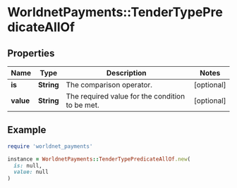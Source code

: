 # WorldnetPayments::TenderTypePredicateAllOf

## Properties

| Name | Type | Description | Notes |
| ---- | ---- | ----------- | ----- |
| **is** | **String** | The comparison operator. | [optional] |
| **value** | **String** | The required value for the condition to be met. | [optional] |

## Example

```ruby
require 'worldnet_payments'

instance = WorldnetPayments::TenderTypePredicateAllOf.new(
  is: null,
  value: null
)
```

